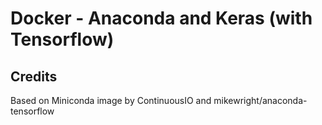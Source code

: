 Docker - Anaconda and Keras (with Tensorflow)
=============================================



## Credits
Based on Miniconda image by ContinuousIO and mikewright/anaconda-tensorflow
